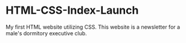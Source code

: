 # HTML-CSS-Index-Launch
My first HTML website utilizing CSS. This website is a newsletter for a male's dormitory executive club.
